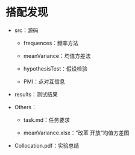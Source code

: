 # 搭配发现

- src：源码

  - frequences：频率方法

  - meanVariance：均值方差法

  - hypothesisTest：假设检验

  - PMI：点对互信息

- results：测试结果

- Others：

  - task.md：任务要求

  - meanVariance.xlsx：”改革 开放“均值方差图

- Collocation.pdf：实验总结
